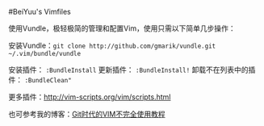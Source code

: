 #BeiYuu's Vimfiles

使用Vundle，极轻极简的管理和配置Vim，使用只需以下简单几步操作：

安装Vundle：`git clone http://github.com/gmarik/vundle.git ~/.vim/bundle/vundle`

安装插件： `:BundleInstall`
更新插件： `:BundleInstall!`
卸载不在列表中的插件： `:BundleClean"`

更多插件：http://vim-scripts.org/vim/scripts.html

也可参考我的博客：[Git时代的VIM不完全使用教程](http://beiyuu.com/git-vim-tutorial/ "Git时代的VIM不完全使用教程")
